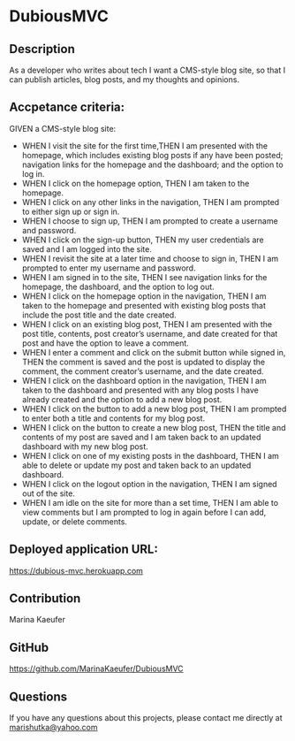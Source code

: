 # DubiousMVC

## Description

As a developer who writes about tech I want a CMS-style blog site, so that I can publish articles, blog posts, and my thoughts and opinions. 

## Accpetance criteria: 
GIVEN a CMS-style blog site:
* WHEN I visit the site for the first time,THEN I am presented with the homepage, which includes existing blog posts if any have been posted; navigation links for the homepage and the dashboard; and the option to log in.
* WHEN I click on the homepage option, THEN I am taken to the homepage.
* WHEN I click on any other links in the navigation, THEN I am prompted to either sign up or sign in.
* WHEN I choose to sign up, THEN I am prompted to create a username and password.
* WHEN I click on the sign-up button, THEN my user credentials are saved and I am logged into the site.
* WHEN I revisit the site at a later time and choose to sign in, THEN I am prompted to enter my username and password.
* WHEN I am signed in to the site, THEN I see navigation links for the homepage, the dashboard, and the option to log out.
* WHEN I click on the homepage option in the navigation, THEN I am taken to the homepage and presented with existing blog posts that include the post title and the date created.
* WHEN I click on an existing blog post, THEN I am presented with the post title, contents, post creator’s username, and date created for that post and have the option to leave a comment.
* WHEN I enter a comment and click on the submit button while signed in, THEN the comment is saved and the post is updated to display the comment, the comment creator’s username, and the date created.
* WHEN I click on the dashboard option in the navigation, THEN I am taken to the dashboard and presented with any blog posts I have already created and the option to add a new blog post.
* WHEN I click on the button to add a new blog post, THEN I am prompted to enter both a title and contents for my blog post.
* WHEN I click on the button to create a new blog post, THEN the title and contents of my post are saved and I am taken back to an updated dashboard with my new blog post.
* WHEN I click on one of my existing posts in the dashboard, THEN I am able to delete or update my post and taken back to an updated dashboard.
* WHEN I click on the logout option in the navigation, THEN I am signed out of the site.
* WHEN I am idle on the site for more than a set time, THEN I am able to view comments but I am prompted to log in again before I can add, update, or delete comments.


## Deployed application URL:

https://dubious-mvc.herokuapp.com

## Contribution

Marina Kaeufer

## GitHub

https://github.com/MarinaKaeufer/DubiousMVC

## Questions 

If you have any questions about this projects, please contact me directly at marishutka@yahoo.com
